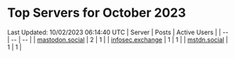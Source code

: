 # Top Servers for October 2023
Last Updated: 10/02/2023 06:14:40 UTC
| Server | Posts | Active Users |
| -- | -- | -- |
| [mastodon.social](https://mastodon.social/tags/PowerShell) | 2 | 1 |
| [infosec.exchange](https://infosec.exchange/tags/PowerShell) | 1 | 1 |
| [mstdn.social](https://mstdn.social/tags/PowerShell) | 1 | 1 |
